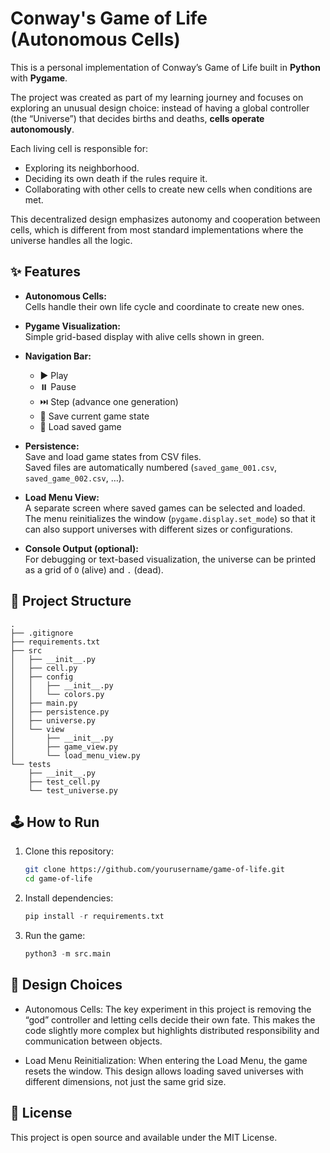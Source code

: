# Conway's Game of Life (Autonomous Cells)

This is a personal implementation of Conway’s Game of Life built in **Python** with **Pygame**.  

The project was created as part of my learning journey and focuses on exploring an unusual design choice: instead of having a global controller (the “Universe”) that decides births and deaths, **cells operate autonomously**.  

Each living cell is responsible for:
- Exploring its neighborhood.  
- Deciding its own death if the rules require it.  
- Collaborating with other cells to create new cells when conditions are met.  

This decentralized design emphasizes autonomy and cooperation between cells, which is different from most standard implementations where the universe handles all the logic.

## ✨ Features
- **Autonomous Cells:**  
  Cells handle their own life cycle and coordinate to create new ones.  

- **Pygame Visualization:**  
  Simple grid-based display with alive cells shown in green.  

- **Navigation Bar:**  
  - ▶️ Play  
  - ⏸️ Pause  
  - ⏭️ Step (advance one generation)  
  - 💾 Save current game state  
  - 📂 Load saved game  

- **Persistence:**  
  Save and load game states from CSV files.  
  Saved files are automatically numbered (`saved_game_001.csv`, `saved_game_002.csv`, …).  

- **Load Menu View:**  
  A separate screen where saved games can be selected and loaded.  
  The menu reinitializes the window (`pygame.display.set_mode`) so that it can also support universes with different sizes or configurations.  

- **Console Output (optional):**  
  For debugging or text-based visualization, the universe can be printed as a grid of `O` (alive) and `.` (dead).  

## 📂 Project Structure
````
.
├── .gitignore
├── requirements.txt
├── src
│   ├── __init__.py
│   ├── cell.py
│   ├── config
│   │   ├── __init__.py
│   │   └── colors.py
│   ├── main.py
│   ├── persistence.py
│   ├── universe.py
│   └── view
│       ├── __init__.py
│       ├── game_view.py
│       └── load_menu_view.py
└── tests
    ├── __init__.py
    ├── test_cell.py
    └── test_universe.py

````

## 🕹️ How to Run
1. Clone this repository:
   ```bash
   git clone https://github.com/yourusername/game-of-life.git
   cd game-of-life
2. Install dependencies:
    ```python
    pip install -r requirements.txt
    ```
3. Run the game:
    ```python
    python3 -m src.main
    ```
    
## 🎯 Design Choices
- Autonomous Cells:
The key experiment in this project is removing the “god” controller and letting cells decide their own fate. This makes the code slightly more complex but highlights distributed responsibility and communication between objects.

- Load Menu Reinitialization:
When entering the Load Menu, the game resets the window. This design allows loading saved universes with different dimensions, not just the same grid size.

## 📜 License
This project is open source and available under the MIT License.